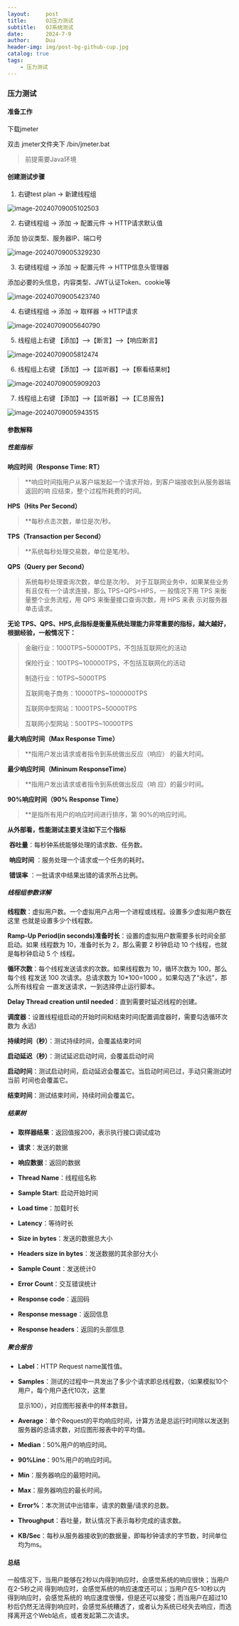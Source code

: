 ```yaml
---
layout:     post
title:      OJ压力测试
subtitle:   OJ系统测试
date:       2024-7-9
author:     Duu
header-img: img/post-bg-github-cup.jpg
catalog: true
tags:
    - 压力测试
---
```


### **压力测试**

#### 准备工作

下载jmeter

双击 jmeter文件夹下 /bin/jmeter.bat

> 前提需要Java环境

#### **创建测试步骤**

1. 右键test plan -> 新建线程组

![image-20240709005102503](https://cdn.jsdelivr.net/gh/0oHo0/Picture@main/img/202407090051570.png)

2. 右键线程组 -> 添加 -> 配置元件 -> HTTP请求默认值

添加 协议类型、服务器IP、端口号

![image-20240709005329230](https://cdn.jsdelivr.net/gh/0oHo0/Picture@main/img/202407090053278.png)

3. 右键线程组 -> 添加 -> 配置元件 -> HTTP信息头管理器

添加必要的头信息，内容类型、JWT认证Token、cookie等

![image-20240709005423740](https://cdn.jsdelivr.net/gh/0oHo0/Picture@main/img/202407090054784.png)

4. 右键线程组 -> 添加 -> 取样器 -> HTTP请求

![image-20240709005640790](https://cdn.jsdelivr.net/gh/0oHo0/Picture@main/img/202407090056833.png)

5. 线程组上右键 【添加】-->【断言】-->【响应断言】

![image-20240709005812474](https://cdn.jsdelivr.net/gh/0oHo0/Picture@main/img/202407090058512.png)

6. 线程组上右键 【添加】-->【监听器】-->【察看结果树】

![image-20240709005909203](https://cdn.jsdelivr.net/gh/0oHo0/Picture@main/img/202407090059238.png)

7. 线程组上右键 【添加】-->【监听器】-->【汇总报告】

![image-20240709005943515](https://cdn.jsdelivr.net/gh/0oHo0/Picture@main/img/202407090059547.png)

#### 参数解释

##### 性能指标 

**响应时间（Response Time: RT）** 

>  **响应时间指用户从客户端发起一个请求开始，到客户端接收到从服务器端返回的响 应结束，整个过程所耗费的时间。 

**HPS（Hits Per Second）**

>  **每秒点击次数，单位是次/秒。 

**TPS（Transaction per Second）**

>  **系统每秒处理交易数，单位是笔/秒。 

**QPS（Query per Second）**

>  系统每秒处理查询次数，单位是次/秒。 对于互联网业务中，如果某些业务有且仅有一个请求连接，那么 TPS=QPS=HPS，一 般情况下用 TPS 来衡量整个业务流程，用 QPS 来衡量接口查询次数，用 HPS 来表 示对服务器单击请求。 

**无论 TPS、QPS、HPS,此指标是衡量系统处理能力非常重要的指标，越大越好，根据经验，一般情况下：** 

>  金融行业：1000TPS~50000TPS，不包括互联网化的活动  
>
>  保险行业：100TPS~100000TPS，不包括互联网化的活动 
>
>  制造行业：10TPS~5000TPS 
>
>  互联网电子商务：10000TPS~1000000TPS 
>
>  互联网中型网站：1000TPS~50000TPS 
>
>  互联网小型网站：500TPS~10000TPS 

**最大响应时间（Max Response Time）**

>  **指用户发出请求或者指令到系统做出反应（响应） 的最大时间。 

**最少响应时间（Mininum ResponseTime）**

>  **指用户发出请求或者指令到系统做出反应（响 应）的最少时间。 

 **90%响应时间（90% Response Time）**

>  **是指所有用户的响应时间进行排序，第 90%的响应时间。 

**从外部看，****性能测试****主要关注如下三个指标** 

​    **吞吐量**：每秒钟系统能够处理的请求数、任务数。 

​    **响应时间** ：服务处理一个请求或一个任务的耗时。

​    **错误率** ：一批请求中结果出错的请求所占比例。

##### **线程组参数详解**

**线程数**：虚拟用户数。一个虚拟用户占用一个进程或线程。设置多少虚拟用户数在这里 也就是设置多少个线程数。

**Ramp-Up Period(in seconds)准备时长**：设置的虚拟用户数需要多长时间全部启动。如果 线程数为 10，准备时长为 2，那么需要 2 秒钟启动 10 个线程，也就是每秒钟启动 5 个 线程。

**循环次数**：每个线程发送请求的次数。如果线程数为 10，循环次数为 100，那么每个线 程发送 100 次请求。总请求数为 10\*100=1000 。如果勾选了“永远”，那么所有线程会 一直发送请求，一到选择停止运行脚本。

**Delay Thread creation until needed**：直到需要时延迟线程的创建。

**调度器**：设置线程组启动的开始时间和结束时间(配置调度器时，需要勾选循环次数为 永远)

**持续时间（秒）**：测试持续时间，会覆盖结束时间

**启动延迟（秒）**：测试延迟启动时间，会覆盖启动时间

**启动时间**：测试启动时间，启动延迟会覆盖它。当启动时间已过，手动只需测试时当前 时间也会覆盖它。

**结束时间**：测试结束时间，持续时间会覆盖它。

##### 结果树

- **取样器结果**：返回值报200，表示执行接口调试成功

- **请求**：发送的数据

- **响应数据**：返回的数据

- **Thread Name**：线程组名称

- **Sample Start**: 启动开始时间

- **Load time**：加载时长

- **Latency**：等待时长

- **Size in bytes**：发送的数据总大小

- **Headers size in bytes**：发送数据的其余部分大小

- **Sample Count**：发送统计0

- **Error Count**：交互错误统计

- **Response code**：返回码

- **Response message**：返回信息

- **Response headers**：返回的头部信息

##### 聚合报告

- **Label**：HTTP Request name属性值。

- **Samples**：测试的过程中一共发出了多少个请求即总线程数，（如果模拟10个用户，每个用户迭代10次，这里

  显示100），对应图形报表中的样本数目。

- **Average**：单个Request的平均响应时间，计算方法是总运行时间除以发送到服务器的总请求数，对应图形报表中的平均值。

- **Median**：50%用户的响应时间。

- **90%Line**：90%用户的响应时间。

- **Min**：服务器响应的最短时间。

- **Max**：服务器响应的最长时间。

- **Error%**：本次测试中出错率，请求的数量/请求的总数。

- **Throughput**：吞吐量，默认情况下表示每秒完成的请求数。

- **KB/Sec**：每秒从服务器接收到的数据量，即每秒钟请求的字节数，时间单位均为ms。

#### 总结
一般情况下，当用户能够在2秒以内得到响应时，会感觉系统的响应很快；当用户在2-5秒之间 得到响应时，会感觉系统的响应速度还可以；当用户在5-10秒以内得到响应时，会感觉系统的 响应速度很慢，但是还可以接受；而当用户在超过10秒后仍然无法得到响应时，会感觉系统糟透了，或者认为系统已经失去响应，而选择离开这个Web站点，或者发起第二次请求。
